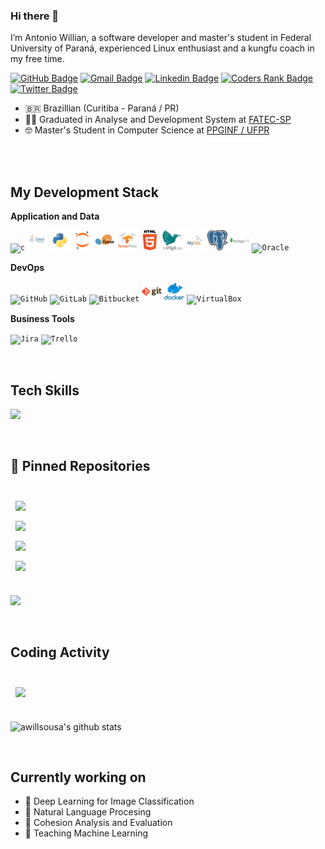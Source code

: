 ### Hi there 👋


I’m Antonio Willian, a software developer and master's student in Federal University of Paraná, experienced Linux enthusiast and a kungfu coach in my free time.

<!--
Icons: https://simpleicons.org/
-->

[![GitHub Badge](https://img.shields.io/badge/-GitHub-181717?style=flat-square&logo=GitHub&logoColor=white&link=https://github.com/awillsousa)](https://github.com/awillsousa)
[![Gmail Badge](https://img.shields.io/badge/-Gmail-c14438?style=flat-square&logo=Gmail&logoColor=white&link=mailto:awillsousa@gmail.com)](mailto:awillsousa@gmail.com)
[![Linkedin Badge](https://img.shields.io/badge/-LinkedIn-blue?style=flat-square&logo=Linkedin&logoColor=white&link=https://www.linkedin.com/in/awillsousa/)](https://www.linkedin.com/in/awillsousa/)
[![Coders Rank Badge](https://img.shields.io/badge/-Coders%20Rank-67a4ac?style=flat-square&logo=CodersRank&logoColor=white&link=https://profile.codersrank.io/user/awillsousa)](https://profile.codersrank.io/user/awillsousa)
[![Twitter Badge](https://img.shields.io/badge/-Twitter-1ca0f1?style=flat-square&labelColor=1ca0f1&logo=twitter&logoColor=white&link=https://twitter.com/awillsousa)](https://twitter.com/awillsousa)
<!--![Visitors](https://badges.pufler.dev/visits/awillsousa/awillsousa)-->


- :brazil: Brazillian (Curitiba - Paraná / PR)
- :man_student: Graduated in Analyse and Development System at [FATEC-SP](http://www.fatecsp.br/)
- :nerd_face: Master's Student in Computer Science at [PPGINF / UFPR](http://www.prppg.ufpr.br/ppginformatica/?lang=pb)

<br/><br/>

## My Development Stack

**Application and Data**

<code><img height="32" src="https://cdn.iconscout.com/icon/free/png-512/c-programming-569564.png" alt="c"/></code>
<code><img height="32" src="https://raw.githubusercontent.com/github/explore/80688e429a7d4ef2fca1e82350fe8e3517d3494d/topics/java/java.png" alt="Java"/></code>
<code><img height="32" src="https://raw.githubusercontent.com/github/explore/80688e429a7d4ef2fca1e82350fe8e3517d3494d/topics/python/python.png" alt="Python"/></code>
<code><img height="32" src="https://raw.githubusercontent.com/github/explore/80688e429a7d4ef2fca1e82350fe8e3517d3494d/topics/jupyter-notebook/jupyter-notebook.png" alt="Jupyter Notebook"/></code>
<code><img height="32" src="https://raw.githubusercontent.com/github/explore/80688e429a7d4ef2fca1e82350fe8e3517d3494d/topics/scikit-learn/scikit-learn.png" alt="Scikit Learn"/></code>
<code><img height="32" src="https://raw.githubusercontent.com/github/explore/80688e429a7d4ef2fca1e82350fe8e3517d3494d/topics/tensorflow/tensorflow.png" alt="Tensorflow"/></code>
<code><img height="32" src="https://raw.githubusercontent.com/github/explore/80688e429a7d4ef2fca1e82350fe8e3517d3494d/topics/html/html.png" alt="HTML5"/></code>
<code><img height="32" src="https://raw.githubusercontent.com/github/explore/80688e429a7d4ef2fca1e82350fe8e3517d3494d/topics/latex/latex.png" alt="LaTeX"/></code>
<code><img height="32" src="https://raw.githubusercontent.com/github/explore/80688e429a7d4ef2fca1e82350fe8e3517d3494d/topics/mysql/mysql.png" alt="MySQL"/></code>
<code><img height="32" src="https://raw.githubusercontent.com/github/explore/80688e429a7d4ef2fca1e82350fe8e3517d3494d/topics/postgresql/postgresql.png" alt="PostegreSQL"/></code>
<code><img height="32" src="https://raw.githubusercontent.com/github/explore/80688e429a7d4ef2fca1e82350fe8e3517d3494d/topics/mongodb/mongodb.png" alt="MongoDB"/></code>
<code><img height="10" src="https://cdn.worldvectorlogo.com/logos/oracle-6.svg" alt="Oracle"/></code>

**DevOps**

<code><img height="32" src="https://cdn3.iconfinder.com/data/icons/inficons/512/github.png" alt="GitHub"/></code>
<code><img height="32" src="https://cdn.worldvectorlogo.com/logos/gitlab.svg" alt="GitLab"/></code>
<code><img height="32" src="https://cdn4.iconfinder.com/data/icons/logos-and-brands/512/44_Bitbucket_logo_logos-512.png" alt="Bitbucket"/></code>
<code><img height="32" src="https://raw.githubusercontent.com/github/explore/80688e429a7d4ef2fca1e82350fe8e3517d3494d/topics/git/git.png" alt="Git"/></code>
<code><img height="32" src="https://raw.githubusercontent.com/github/explore/80688e429a7d4ef2fca1e82350fe8e3517d3494d/topics/docker/docker.png" alt="Docker"/></code>
<code><img height="32" src="https://img.utdstc.com/icon/c2f/773/c2f7733df6524599afea694769062bc12d389fb4178f8be7b644c5e802fbbc17:200" alt="VirtualBox"/></code>



**Business Tools**

<code><img height="32" src="https://cdn.worldvectorlogo.com/logos/jira-1.svg" alt="Jira"/></code>
<code><img height="32" src="https://cdn.iconscout.com/icon/free/png-512/trello-6-569395.png" alt="Trello"/></code>

<br/>

## Tech Skills

<img src="https://cr-skills-chart-widget.azurewebsites.net/api/api?username=awillsousa"></img>

<br/>

## 📌 Pinned Repositories

<br>

<a href="https://github.com/awillsousa/ccscore">
  <img align="center" style="margin:0.5rem" src="https://github-readme-stats.vercel.app/api/pin/?username=awillsousa&repo=ccscore&title_color=ffffff&text_color=c9cacc&icon_color=4AB197&bg_color=1A2B34" />
</a>

<br>

<a href="https://github.com/awillsousa/BaseITD">
  <img align="center" style="margin:0.5rem" src="https://github-readme-stats.vercel.app/api/pin/?username=awillsousa&repo=BaseITD&title_color=ffffff&text_color=c9cacc&icon_color=4AB197&bg_color=1A2B34" />
</a>

<br>

<a href="https://github.com/awillsousa/copy_and_hash">
  <img align="center" style="margin:0.5rem" src="https://github-readme-stats.vercel.app/api/pin/?username=awillsousa&repo=copy_and_hash&title_color=ffffff&text_color=c9cacc&icon_color=4AB197&bg_color=1A2B34" />
</a>

<br>

<a href="https://github.com/awillsousa/OficinaPandas">
  <img align="center" style="margin:0.5rem" src="https://github-readme-stats.vercel.app/api/pin/?username=awillsousa&repo=OficinaPandas&title_color=ffffff&text_color=c9cacc&icon_color=4AB197&bg_color=1A2B34" />
</a>

<br>
<br>

<img
  src="https://cr-ss-service.azurewebsites.net/api/ScreenShot?widget=summary&username=awillsousa&badges=5&show-avatar=false&style=--header-bg-color:%23000;--border-radius:10px"
/>

<br/>

## Coding Activity

<br/>

<a href="https://github.com/braydoncoyer">
  <img align="center" style="margin:0.5rem" src="https://github-readme-stats.vercel.app/api/top-langs/?username=awillsousa&hide=html,css&title_color=ffffff&text_color=c9cacc&icon_color=4AB197&bg_color=1A2B34" />
</a>

<br/>
<br/>

<p>
  <img src="https://github-readme-stats.vercel.app/api?username=awillsousa&show_icons=true&theme=dracula" alt="awillsousa's github stats" />
</p>

<br/>

## Currently working on

- 📌 Deep Learning for Image Classification
- 📌 Natural Language Procesing 
- 📌 Cohesion Analysis and Evaluation
- 📌 Teaching Machine Learning

<br/>
